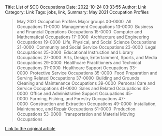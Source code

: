Title: List of SOC Occupations
Date: 2022-10-24 03:33:55
Author: Link
Category: Link
Tags: jobs, link, 
Summary: May 2021 Occupation Profiles

> May 2021 Occupation Profiles
> Major groups
> 00-0000  All Occupations
> 11-0000  Management Occupations
> 13-0000  Business and Financial Operations Occupations
> 15-0000  Computer and Mathematical Occupations
> 17-0000  Architecture and Engineering Occupations
> 19-0000  Life, Physical, and Social Science Occupations
> 21-0000  Community and Social Service Occupations
> 23-0000  Legal Occupations
> 25-0000  Educational Instruction and Library Occupations
> 27-0000  Arts, Design, Entertainment, Sports, and Media Occupations
> 29-0000  Healthcare Practitioners and Technical Occupations
> 31-0000  Healthcare Support Occupations
> 33-0000  Protective Service Occupations
> 35-0000  Food Preparation and Serving Related Occupations
> 37-0000  Building and Grounds Cleaning and Maintenance Occupations
> 39-0000  Personal Care and Service Occupations
> 41-0000  Sales and Related Occupations
> 43-0000  Office and Administrative Support Occupations
> 45-0000  Farming, Fishing, and Forestry Occupations
> 47-0000  Construction and Extraction Occupations
> 49-0000  Installation, Maintenance, and Repair Occupations
> 51-0000  Production Occupations
> 53-0000  Transportation and Material Moving Occupations

[Link to the original article](https://www.bls.gov/oes/current/oes_stru.htm)

